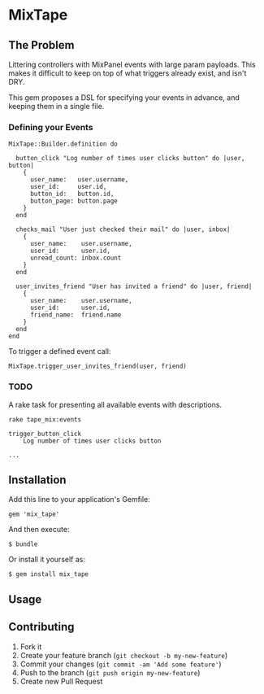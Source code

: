 # MixTape

## The Problem

Littering controllers with MixPanel events with large param payloads. This makes it difficult to keep on top of what triggers already exist, and isn't DRY.

This gem proposes a DSL for specifying your events in advance, and keeping them in a single file.

### Defining your Events


    MixTape::Builder.definition do

      button_click "Log number of times user clicks button" do |user, button|
        {
          user_name:   user.username,
          user_id:     user.id,
          button_id:   button.id,
          button_page: button.page
        }
      end

      checks_mail "User just checked their mail" do |user, inbox|
        {
          user_name:    user.username,
          user_id:      user.id,
          unread_count: inbox.count
        }
      end

      user_invites_friend "User has invited a friend" do |user, friend|
        {
          user_name:    user.username,
          user_id:      user.id,
          friend_name:  friend.name
        }
      end
    end


To trigger a defined event call:


    MixTape.trigger_user_invites_friend(user, friend)


### TODO

A rake task for presenting all available events with descriptions.

    rake tape_mix:events

    trigger_button_click
        Log number of times user clicks button

    ...

## Installation

Add this line to your application's Gemfile:

    gem 'mix_tape'

And then execute:

    $ bundle

Or install it yourself as:

    $ gem install mix_tape

## Usage


## Contributing

1. Fork it
2. Create your feature branch (`git checkout -b my-new-feature`)
3. Commit your changes (`git commit -am 'Add some feature'`)
4. Push to the branch (`git push origin my-new-feature`)
5. Create new Pull Request
